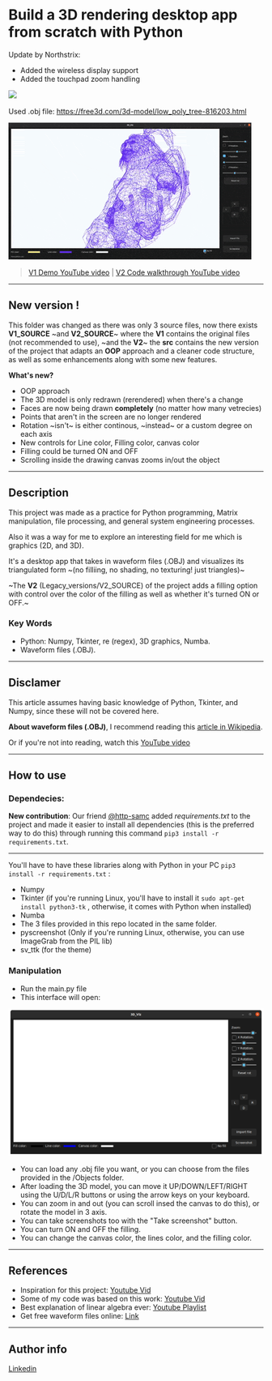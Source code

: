 # Build a 3D rendering desktop app from scratch with Python

Update by Northstrix:
- Added the wireless display support
- Added the touchpad zoom handling


<img src="Screenshots/3d renderer with wireless display support.gif">

Used .obj file: https://free3d.com/3d-model/low_poly_tree-816203.html

<img src="Screenshots/v3.gif">

> [V1 Demo YouTube video](https://youtu.be/G0m2wwEppWA) | [V2 Code walkthrough YouTube video](https://youtu.be/Ca8nKtICYMk)

---

## New version !

This folder was changed as there was only 3 source files, now there exists **V1_SOURCE** ~and **V2_SOURCE**~ where the **V1** contains the original files (not recommended to use), ~and the **V2**~ the **src** contains the new version of the project that adapts an **OOP** approach and a cleaner code structure, as well as some enhancements along with some new features.

**What's new?**

- OOP approach
- The 3D model is only redrawn (rerendered) when there's a change 
- Faces are now being drawn **completely** (no matter how many vetrecies)
- Points that aren't in the screen are no longer rendered
- Rotation ~isn't~ is either continous, ~instead~ or a custom degree on each axis
- New controls for Line color, Filling color, canvas color
- Filling could be turned ON and OFF
- Scrolling inside the drawing canvas zooms in/out the object

---

## Description

This project was made as a practice for Python programming, Matrix manipulation, file processing, and general system engineering processes.

Also it was a way for me to explore an interesting field for me which is graphics (2D, and 3D).

It's a desktop app that takes in waveform files (.OBJ) and visualizes its triangulated form ~(no filliing, no shading, no texturing! just triangles)~ 

~The **V2** (Legacy_versions/V2_SOURCE) of the project adds a filling option with control over the color of the filling as well as whether it's turned ON or OFF.~

### Key Words

- Python: Numpy, Tkinter, re (regex), 3D graphics, Numba.
- Waveform files (.OBJ). 

---

## Disclamer

This article assumes having basic knowledge of Python, Tkinter, and Numpy, since these will not be covered here.

**About waveform files (.OBJ)**, I recommend reading this [article in Wikipedia](https://en.wikipedia.org/wiki/Wavefront_.obj_file).

Or if you're not into reading, watch this [YouTube video](https://www.youtube.com/watch?v=KMWUjNE0fYI)

---

## How to use

### Dependecies:

**New contribution**: Our friend [@http-samc](https://github.com/http-samc) added *requirements.txt* to the project and made it easier to install all dependencies (this is the preferred way to do this) through running this command ```pip3 install -r requirements.txt```.

---

You'll have to have these libraries along with Python in your PC ```pip3 install -r requirements.txt``` :

- Numpy
- Tkinter (if you're running Linux, you'll have to install it ```sudo apt-get install python3-tk``` , otherwise, it comes with Python when installed)
- Numba
- The 3 files provided in this repo located in the same folder.
- pyscreenshot (Only if you're running Linux, otherwise, you can use ImageGrab from the PIL lib)
- sv_ttk (for the theme)

### Manipulation

- Run the main.py file
- This interface will open:

<img src="Screenshots/v3.png" width="960">

- You can load any .obj file you want, or you can choose from the files 
provided in the /Objects folder.
- After loading the 3D model, you can move it UP/DOWN/LEFT/RIGHT using the U/D/L/R buttons or using the arrow keys on your keyboard.
- You can zoom in and out (you can scroll insed the canvas to do this), or rotate the model in 3 axis.
- You can take screenshots too with the "Take screenshot" button.
- You can turn ON and OFF the filling.
- You can change the canvas color, the lines color, and the filling color.

---

## References

- Inspiration for this project: [Youtube Vid](https://www.youtube.com/watch?v=Scn96t7mwC4)
- Some of my code was based on this work: [Youtube Vid](https://www.youtube.com/watch?v=sSQIwIx8uT4)
- Best explanation of linear algebra ever: [Youtube Playlist](https://www.youtube.com/playlist?list=PLZHQObOWTQDPD3MizzM2xVFitgF8hE_ab)
- Get free waveform files online: [Link](https://www.turbosquid.com/Search/3D-Models/free/obj)

---

## Author info

[Linkedin](https://www.linkedin.com/in/radhi-sghaier/)
